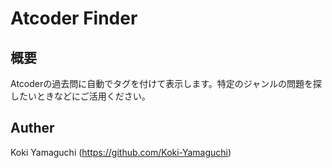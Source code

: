 Atcoder Finder
====

## 概要
Atcoderの過去問に自動でタグを付けて表示します。特定のジャンルの問題を探したいときなどにご活用ください。

## Auther
Koki Yamaguchi
(https://github.com/Koki-Yamaguchi)
